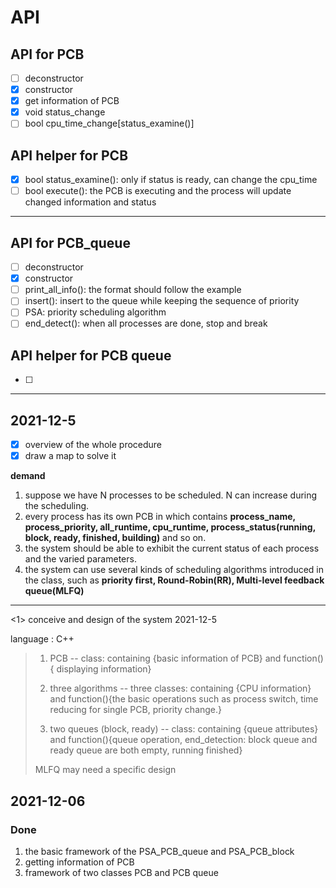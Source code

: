 

# API

## API for PCB

- [ ] deconstructor
- [x] constructor
- [x] get information of PCB
- [x] void status_change
- [ ] bool cpu_time_change[status_examine()]

## API helper for PCB

- [x] bool status_examine(): only if status is ready, can change the cpu_time
- [ ] bool execute(): the PCB is executing and the process will update changed information and status

***

## API for PCB_queue

- [ ] deconstructor
- [x] constructor
- [ ] print_all_info(): the format should follow the example
- [ ] insert(): insert to the queue while keeping the sequence of priority
- [ ] PSA: priority scheduling algorithm
- [ ] end_detect(): when all processes are done, stop and break

## API helper for PCB queue

- [ ] 

***





## 2021-12-5

- [x] overview of the whole procedure
- [x] draw a map to solve it

**demand**

1. suppose we have N processes to be scheduled. N can increase during the scheduling. 
2. every process has its own PCB in which contains **process_name, process_priority, all_runtime, cpu_runtime, process_status(running, block, ready, finished, building)**  and so on.
3. the system should be able to exhibit the current status of each process and the varied parameters.
4. the  system can use several kinds of scheduling algorithms introduced in the class, such as **priority first, Round-Robin(RR), Multi-level feedback queue(MLFQ)**

***

<1> conceive and design of the system 2021-12-5

language : C++

> 1. PCB -- class: containing {basic information of PCB} and function(){ displaying information}
>
> 2. three algorithms -- three classes: containing {CPU information} and  function(){the basic operations such as process switch, time reducing for single PCB, priority change.}
> 3. two queues (block, ready) -- class: containing {queue attributes} and function(){queue operation, end_detection: block queue and ready queue are both empty, running finished}
>
> MLFQ may need a specific design

## 2021-12-06

###  Done

1. the basic framework of the PSA_PCB_queue and PSA_PCB_block
2. getting information of PCB
3. framework of two classes PCB and PCB queue
